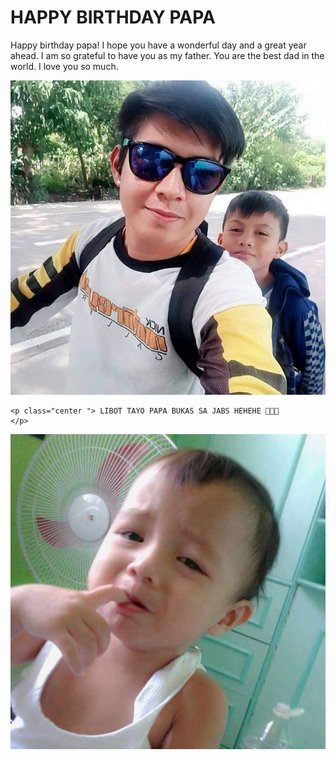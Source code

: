 <!DOCTYPE html>
<html>

<head>
  <meta charset="utf-8">
  <meta name="viewport" content="width=device-width">
  <link href="style.css" rel="stylesheet" type="text/css" />
</head>

<body>

<h1> HAPPY BIRTHDAY PAPA</h1>

  <p class="center "> Happy birthday papa! I hope you have a wonderful day and a great year ahead. I am so grateful to have you as my father. You are the best dad in the world. I love you so much.
  </p>

  <img src="FB_IMG_1721749336262.jpg">

    <p class="center "> LIBOT TAYO PAPA BUKAS SA JABS HEHEHE 🫰🏻💗
    </p>

  <img src="IMG_20240723_234702.jpg">
 
</body>

</html>
